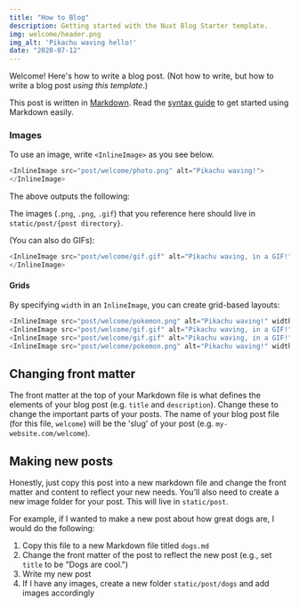 ```yaml
---
title: "How to Blog"
description: Getting started with the Nuxt Blog Starter template.
img: welcome/header.png
img_alt: 'Pikachu waving hello!'
date: "2020-07-12"
---
```


Welcome! Here's how to write a blog post. (Not how to write, but how to write a blog post *using this template*.)

This post is written in [Markdown](https://daringfireball.net/projects/markdown/). Read the [syntax guide](https://www.markdownguide.org/basic-syntax/) to get started using Markdown easily.

### Images 

To use an image, write `<InlineImage>` as you see below.

```js
<InlineImage src="post/welcome/photo.png" alt="Pikachu waving!">
</InlineImage>
```

The above outputs the following:

<InlineImage src="post/welcome/photo.png" alt="Pikachu waving!"></InlineImage>

The images (`.png`, `.png`, `.gif`) that you reference here should live in `static/post/{post directory}`.

(You can also do GIFs):

```js
<InlineImage src="post/welcome/gif.gif" alt="Pikachu waving, in a GIF!">
</InlineImage>
```

<InlineImage src="post/welcome/gif.gif" alt="Pikachu waving, in a GIF!"></InlineImage>

#### Grids

By specifying `width` in an `InlineImage`, you can create grid-based layouts:

```js
<InlineImage src="post/welcome/pokemon.png" alt="Pikachu waving!" width="49%"></InlineImage>
<InlineImage src="post/welcome/gif.gif" alt="Pikachu waving, in a GIF!" width="49%"></InlineImage>
<InlineImage src="post/welcome/gif.gif" alt="Pikachu waving, in a GIF!" width="49%"></InlineImage>
<InlineImage src="post/welcome/pokemon.png" alt="Pikachu waving!" width="49%"></InlineImage>
```

<InlineImage src="post/welcome/pokemon.png" alt="Pikachu waving!" width="49%"></InlineImage>
<InlineImage src="post/welcome/gif.gif" alt="Pikachu waving, in a GIF!" width="49%"></InlineImage>
<InlineImage src="post/welcome/gif.gif" alt="Pikachu waving, in a GIF!" width="49%"></InlineImage>
<InlineImage src="post/welcome/pokemon.png" alt="Pikachu waving!" width="49%"></InlineImage>

## Changing front matter

The front matter at the top of your Markdown file is what defines the elements of your blog post (e.g. `title` and `description`). Change these to change the important parts of your posts. The name of your blog post file (for this file, `welcome`) will be the 'slug' of your post (e.g. `my-website.com/welcome`).

## Making new posts

Honestly, just copy this post into a new markdown file and change the front matter and content to reflect your new needs. You'll also need to create a new image folder for your post. This will live in `static/post`.

For example, if I wanted to make a new post about how great dogs are, I would do the following:

1. Copy this file to a new Markdown file titled `dogs.md`
2. Change the front matter of the post to reflect the new post (e.g., set `title` to be "Dogs are cool.")
3. Write my new post
4. If I have any images, create a new folder `static/post/dogs` and add images accordingly